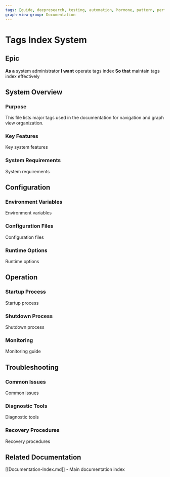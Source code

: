 ```yaml
---
tags: [guide, deepresearch, testing, automation, hormone, pattern, performance, engramlobe, simulation, patternrecognitionlobe, community, support, memory, web, p2p, metatask, bugtracker, distribution, integration, api, memorylobe, genetic, alignment, tasklobe, reminder, release, workflowlobe, speculation, rag]
graph-view-group: Documentation
---
```


# Tags Index System

## Epic
**As a** system administrator
**I want** operate tags index
**So that** maintain tags index effectively

## System Overview

### Purpose
This file lists major tags used in the documentation for navigation and graph view organization.

### Key Features
Key system features

### System Requirements
System requirements

## Configuration

### Environment Variables
Environment variables

### Configuration Files
Configuration files

### Runtime Options
Runtime options

## Operation

### Startup Process
Startup process

### Shutdown Process
Shutdown process

### Monitoring
Monitoring guide

## Troubleshooting

### Common Issues
Common issues

### Diagnostic Tools
Diagnostic tools

### Recovery Procedures
Recovery procedures

## Related Documentation
[[Documentation-Index.md]] - Main documentation index
